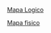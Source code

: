 [Mapa Logico](https://app.diagrams.net/#G1v5vwLo6VniOHgAlATEfbvfewPIdEKt2k)

[Mapa fisico](https://docs.google.com/document/d/1rhnsIfeUcZaA1vKaSsNVI1V8XE7MgptvVIF4ea0gXG4/edit?usp=sharing)
